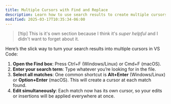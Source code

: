 ```yaml
---
title: Multiple Cursors with Find and Replace
description: Learn how to use search results to create multiple cursors for efficient text editing in VS Code
modified: 2025-03-17T10:35:34-06:00
---
```


> [!tip] This is it's own section because I think it's *super helpful* and I didn't want to forget about it.

Here’s the slick way to turn your search results into multiple cursors in VS Code:

1. **Open the Find box**: Press Ctrl+F (Windows/Linux) or Cmd+F (macOS).
2. **Enter your search term**: Type whatever you’re looking for in the file.
3. **Select all matches**: One common shortcut is **Alt+Enter** (Windows/Linux) or **Option+Enter** (macOS). This will create a cursor at each match found.
4. **Edit simultaneously**: Each match now has its own cursor, so your edits or insertions will be applied everywhere at once.
